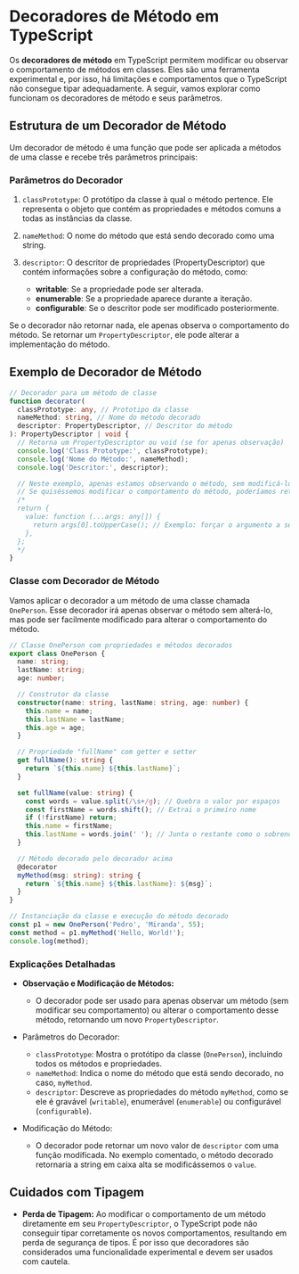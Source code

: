# Decoradores de Método em TypeScript

Os **decoradores de método** em TypeScript permitem modificar ou observar o comportamento de métodos em classes. Eles são uma ferramenta experimental e, por isso, há limitações e comportamentos que o TypeScript não consegue tipar adequadamente. A seguir, vamos explorar como funcionam os decoradores de método e seus parâmetros.

## Estrutura de um Decorador de Método

Um decorador de método é uma função que pode ser aplicada a métodos de uma classe e recebe três parâmetros principais:

### Parâmetros do Decorador

1. `classPrototype`: O protótipo da classe à qual o método pertence. Ele representa o objeto que contém as propriedades e métodos comuns a todas as instâncias da classe.

2. `nameMethod`: O nome do método que está sendo decorado como uma string.

3. `descriptor`: O descritor de propriedades (PropertyDescriptor) que contém informações sobre a configuração do método, como:

   - **writable**: Se a propriedade pode ser alterada.
   - **enumerable**: Se a propriedade aparece durante a iteração.
   - **configurable**: Se o descritor pode ser modificado posteriormente.

Se o decorador não retornar nada, ele apenas observa o comportamento do método. Se retornar um `PropertyDescriptor`, ele pode alterar a implementação do método.

## Exemplo de Decorador de Método

```typescript
// Decorador para um método de classe
function decorator(
  classPrototype: any, // Prototipo da classe
  nameMethod: string, // Nome do método decorado
  descriptor: PropertyDescriptor, // Descritor do método
): PropertyDescriptor | void {
  // Retorna um PropertyDescriptor ou void (se for apenas observação)
  console.log('Class Prototype:', classPrototype);
  console.log('Nome do Método:', nameMethod);
  console.log('Descritor:', descriptor);

  // Neste exemplo, apenas estamos observando o método, sem modificá-lo.
  // Se quiséssemos modificar o comportamento do método, poderíamos retornar um novo descritor:
  /*
  return {
    value: function (...args: any[]) {
      return args[0].toUpperCase(); // Exemplo: forçar o argumento a ser uppercase
    },
  };
  */
}
```

### Classe com Decorador de Método

Vamos aplicar o decorador a um método de uma classe chamada `OnePerson`. Esse decorador irá apenas observar o método sem alterá-lo, mas pode ser facilmente modificado para alterar o comportamento do método.

```typescript
// Classe OnePerson com propriedades e métodos decorados
export class OnePerson {
  name: string;
  lastName: string;
  age: number;

  // Construtor da classe
  constructor(name: string, lastName: string, age: number) {
    this.name = name;
    this.lastName = lastName;
    this.age = age;
  }

  // Propriedade "fullName" com getter e setter
  get fullName(): string {
    return `${this.name} ${this.lastName}`;
  }

  set fullName(value: string) {
    const words = value.split(/\s+/g); // Quebra o valor por espaços
    const firstName = words.shift(); // Extrai o primeiro nome
    if (!firstName) return;
    this.name = firstName;
    this.lastName = words.join(' '); // Junta o restante como o sobrenome
  }

  // Método decorado pelo decorador acima
  @decorator
  myMethod(msg: string): string {
    return `${this.name} ${this.lastName}: ${msg}`;
  }
}

// Instanciação da classe e execução do método decorado
const p1 = new OnePerson('Pedro', 'Miranda', 55);
const method = p1.myMethod('Hello, World!');
console.log(method);
```

### Explicações Detalhadas

- **Observação e Modificação de Métodos:**

  - O decorador pode ser usado para apenas observar um método (sem modificar seu comportamento) ou alterar o comportamento desse método, retornando um novo `PropertyDescriptor`.

- Parâmetros do Decorador:

  - `classPrototype`: Mostra o protótipo da classe (`OnePerson`), incluindo todos os métodos e propriedades.
  - `nameMethod`: Indica o nome do método que está sendo decorado, no caso, `myMethod`.
  - `descriptor`: Descreve as propriedades do método `myMethod`, como se ele é gravável (`writable`), enumerável (`enumerable`) ou configurável (`configurable`).

- Modificação do Método:

  - O decorador pode retornar um novo valor de `descriptor` com uma função modificada. No exemplo comentado, o método decorado retornaria a string em caixa alta se modificássemos o `value`.

## Cuidados com Tipagem

- **Perda de Tipagem:** Ao modificar o comportamento de um método diretamente em seu `PropertyDescriptor`, o TypeScript pode não conseguir tipar corretamente os novos comportamentos, resultando em perda de segurança de tipos. É por isso que decoradores são considerados uma funcionalidade experimental e devem ser usados com cautela.
